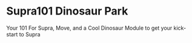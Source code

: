 # Supra101 Dinosaur Park
 Your 101 For Supra, Move, and a Cool Dinosaur Module to get your kick-start to Supra
